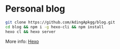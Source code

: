 # Personal blog

```sh
git clone https://github.com/AdingApkgg/blog.git
cd blog && npm i -g hexo-cli && npm install
hexo cl && hexo server

```

More info: [Hexo](https://hexo.io/)
